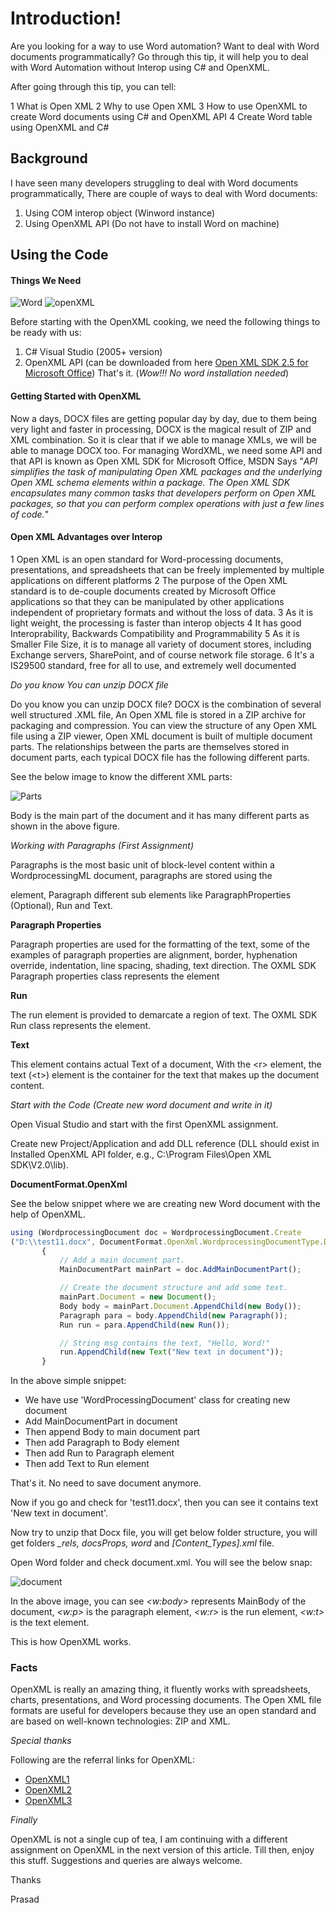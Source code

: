 # Introduction!

Are you looking for a way to use Word automation? Want to deal with Word documents programmatically? Go through this tip, it will help you to deal with Word Automation without Interop using C# and OpenXML.

After going through this tip, you can tell:

1 What is Open XML
2 Why to use Open XML
3 How to use OpenXML to create Word documents using C# and OpenXML API
4 Create Word table using OpenXML and C#

## Background
I have seen many developers struggling to deal with Word documents programmatically, There are couple of ways to deal with Word documents:

1. Using COM interop object (Winword instance)
2. Using OpenXML API (Do not have to install Word on machine)

## Using the Code

#### Things We Need

![Word](https://www.codeproject.com/KB/cs/994905/docx.jpg)
![openXML](https://www.codeproject.com/KB/cs/994905/OpenXML.jpg)

Before starting with the OpenXML cooking, we need the following things to be ready with us:

1. C# Visual Studio (2005+ version)
2. OpenXML API (can be downloaded from here [Open XML SDK 2.5 for Microsoft Office](http://www.microsoft.com/en-in/download/details.aspx?id=30425))
That's it. (*Wow!!! No word installation needed*)

#### Getting Started with OpenXML

Now a days, DOCX files are getting popular day by day, due to them being very light and faster in processing, DOCX is the magical result of ZIP and XML combination. So it is clear that if we able to manage XMLs, we will be able to manage DOCX too. For managing WordXML, we need some API and that API is known as Open XML SDK for Microsoft Office, MSDN Says "*API simplifies the task of manipulating Open XML packages and the underlying Open XML schema elements within a package. The Open XML SDK encapsulates many common tasks that developers perform on Open XML packages, so that you can perform complex operations with just a few lines of code.*"

#### Open XML Advantages over Interop
1 Open XML is an open standard for Word-processing documents, presentations, and spreadsheets that can be freely implemented by multiple applications on different platforms
2 The purpose of the Open XML standard is to de-couple documents created by Microsoft Office applications so that they can be manipulated by other applications independent of proprietary formats and without the loss of data.
3 As it is light weight, the processing is faster than interop objects
4 It has good Interoprability, Backwards Compatibility and Programmability
5 As it is Smaller File Size, it is to manage all variety of document stores, including Exchange servers, SharePoint, and of course network file storage.
6 It's a IS29500 standard, free for all to use, and extremely well documented

*Do you know You can unzip DOCX file*

Do you know you can unzip DOCX file? DOCX is the combination of several well structured .XML file, An Open XML file is stored in a ZIP archive for packaging and compression. You can view the structure of any Open XML file using a ZIP viewer, Open XML document is built of multiple document parts. The relationships between the parts are themselves stored in document parts, each typical DOCX file has the following different parts.

See the below image to know the different XML parts:

![Parts](https://www.codeproject.com/KB/cs/994905/TypicalDocument.jpg)

Body is the main part of the document and it has many different parts as shown in the above figure.

*Working with Paragraphs (First Assignment)*

Paragraphs is the most basic unit of block-level content within a WordprocessingML document, paragraphs are stored using the *<p>* element, Paragraph different sub elements like ParagraphProperties (Optional), Run and Text.

**Paragraph Properties**

Paragraph properties are used for the formatting of the text, some of the examples of paragraph properties are alignment, border, hyphenation override, indentation, line spacing, shading, text direction. The OXML SDK Paragraph properties class represents the *<pPr>* element

**Run**

The run element is provided to demarcate a region of text. The OXML SDK Run class represents the *<r>* element.

**Text**

This element contains actual Text of a document, With the <<span class="input">r</span>> element, the text (<<span class="input">t</span>>) element is the container for the text that makes up the document content.

*Start with the Code (Create new word document and write in it)*

Open Visual Studio and start with the first OpenXML assignment.

Create new Project/Application and add DLL reference (DLL should exist in Installed OpenXML API folder, e.g., C:\Program Files\Open XML SDK\V2.0\lib).

**DocumentFormat.OpenXml**

See the below snippet where we are creating new Word document with the help of OpenXML.

```javascript
using (WordprocessingDocument doc = WordprocessingDocument.Create
("D:\\test11.docx", DocumentFormat.OpenXml.WordprocessingDocumentType.Document))
       {
           // Add a main document part.
           MainDocumentPart mainPart = doc.AddMainDocumentPart();

           // Create the document structure and add some text.
           mainPart.Document = new Document();
           Body body = mainPart.Document.AppendChild(new Body());
           Paragraph para = body.AppendChild(new Paragraph());
           Run run = para.AppendChild(new Run());

           // String msg contains the text, "Hello, Word!"
           run.AppendChild(new Text("New text in document"));
       }
```

In the above simple snippet:

- We have use 'WordProcessingDocument' class for creating new document
- Add MainDocumentPart in document
- Then append Body to main document part
- Then add Paragraph to Body element
- Then add Run to Paragraph element
- Then add Text to Run element

That's it. No need to save document anymore.

Now if you go and check for 'test11.docx', then you can see it contains text 'New text in document'.

Now try to unzip that Docx file, you will get below folder structure, you will get folders *_rels, docsProps, word* and *[Content_Types].xml* file.

Open Word folder and check document.xml. You will see the below snap:

![document](https://www.codeproject.com/KB/cs/994905/OpenXML_Structure.jpg)

In the above image, you can see *<w:body>* represents MainBody of the document, *<w:p>* is the paragraph element, *<w:r>* is the run element, *<w:t>* is the text element.

This is how OpenXML works.

### Facts

OpenXML is really an amazing thing, it fluently works with spreadsheets, charts, presentations, and Word processing documents. The Open XML file formats are useful for developers because they use an open standard and are based on well-known technologies: ZIP and XML.

*Special thanks*

Following are the referral links for OpenXML:

- [OpenXML1](https://msdn.microsoft.com/EN-US/library/office/bb456488.aspx)
- [OpenXML2](https://msdn.microsoft.com/EN-US/library/office/bb456487.aspx)
- [OpenXML3](http://blogs.msdn.com/b/ericwhite/archive/2008/10/20/eric-white-s-blog-s-table-of-contents.aspx)

*Finally*

OpenXML is not a single cup of tea, I am continuing with a different assignment on OpenXML in the next version of this article. Till then, enjoy this stuff. Suggestions and queries are always welcome.

Thanks

Prasad